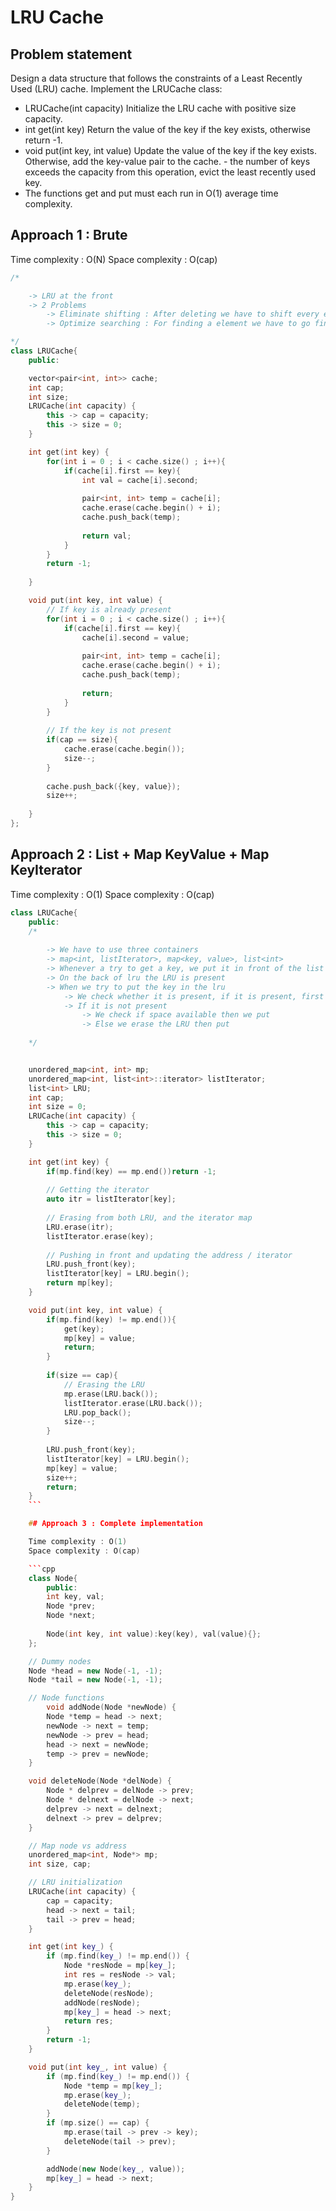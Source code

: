 # LRU Cache

## Problem statement

Design a data structure that follows the constraints of a Least Recently Used (LRU) cache. Implement the LRUCache class:
- LRUCache(int capacity) Initialize the LRU cache with positive size capacity.
- int get(int key) Return the value of the key if the key exists, otherwise return -1.
- void put(int key, int value) Update the value of the key if the key exists. Otherwise, add the key-value pair to the cache. - the number of keys exceeds the capacity from this operation, evict the least recently used key.
- The functions get and put must each run in O(1) average time complexity.

## Approach 1 : Brute

Time complexity : O(N) 
Space complexity : O(cap)

```cpp
/* 

    -> LRU at the front
    -> 2 Problems
        -> Eliminate shifting : After deleting we have to shift every elements - Fix : DLL (Changing the previous pointer while standing on any node for changing next pointer)
        -> Optimize searching : For finding a element we have to go find the element by iterating - Fix : Map<int, address/itr>

*/
class LRUCache{
    public: 

    vector<pair<int, int>> cache;
    int cap;
    int size;
    LRUCache(int capacity) {
        this -> cap = capacity;
        this -> size = 0;
    }

    int get(int key) {
        for(int i = 0 ; i < cache.size() ; i++){
            if(cache[i].first == key){
                int val = cache[i].second;
                
                pair<int, int> temp = cache[i];
                cache.erase(cache.begin() + i);
                cache.push_back(temp);
                
                return val;
            }
        }
        return -1;
        
    }

    void put(int key, int value) {
        // If key is already present
        for(int i = 0 ; i < cache.size() ; i++){
            if(cache[i].first == key){
                cache[i].second = value;
                
                pair<int, int> temp = cache[i];
                cache.erase(cache.begin() + i);
                cache.push_back(temp);
                
                return;
            }
        }
        
        // If the key is not present
        if(cap == size){
            cache.erase(cache.begin());
            size--;
        }
                
        cache.push_back({key, value});
        size++;
        
    }
};
```

## Approach 2 : List + Map KeyValue + Map KeyIterator

Time complexity : O(1) 
Space complexity : O(cap)


```cpp
class LRUCache{
    public:
    /*
        
        -> We have to use three containers
        -> map<int, listIterator>, map<key, value>, list<int>
        -> Whenever a try to get a key, we put it in front of the list
        -> On the back of lru the LRU is present
        -> When we try to put the key in the lru
            -> We check whether it is present, if it is present, first we hit the get() then we update it
            -> If it is not present
                -> We check if space available then we put
                -> Else we erase the LRU then put
                
    */


    unordered_map<int, int> mp;
    unordered_map<int, list<int>::iterator> listIterator;
    list<int> LRU;
    int cap;
    int size = 0;
    LRUCache(int capacity) {
        this -> cap = capacity;
        this -> size = 0;
    }

    int get(int key) {
        if(mp.find(key) == mp.end())return -1;
        
        // Getting the iterator
        auto itr = listIterator[key];
        
        // Erasing from both LRU, and the iterator map
        LRU.erase(itr);
        listIterator.erase(key);
        
        // Pushing in front and updating the address / iterator
        LRU.push_front(key);
        listIterator[key] = LRU.begin();
        return mp[key];
    }

    void put(int key, int value) {
        if(mp.find(key) != mp.end()){
            get(key);
            mp[key] = value;
            return;
        }
        
        if(size == cap){
            // Erasing the LRU 
            mp.erase(LRU.back());
            listIterator.erase(LRU.back());
            LRU.pop_back();
            size--;
        }
        
        LRU.push_front(key);
        listIterator[key] = LRU.begin();
        mp[key] = value;
        size++;
        return;
    }
    ```

    ## Approach 3 : Complete implementation

    Time complexity : O(1) 
    Space complexity : O(cap)

    ```cpp
    class Node{
        public: 
        int key, val;
        Node *prev;
        Node *next;
        
        Node(int key, int value):key(key), val(value){};
    };

    // Dummy nodes
    Node *head = new Node(-1, -1);
    Node *tail = new Node(-1, -1);

    // Node functions
        void addNode(Node *newNode) {
        Node *temp = head -> next;
        newNode -> next = temp;
        newNode -> prev = head;
        head -> next = newNode;
        temp -> prev = newNode;
    }

    void deleteNode(Node *delNode) {
        Node * delprev = delNode -> prev;
        Node * delnext = delNode -> next;
        delprev -> next = delnext;
        delnext -> prev = delprev;
    }

    // Map node vs address
    unordered_map<int, Node*> mp;
    int size, cap;

    // LRU initialization
    LRUCache(int capacity) {
        cap = capacity;
        head -> next = tail;
        tail -> prev = head;
    }

    int get(int key_) {
        if (mp.find(key_) != mp.end()) {
            Node *resNode = mp[key_];
            int res = resNode -> val;
            mp.erase(key_);
            deleteNode(resNode);
            addNode(resNode);
            mp[key_] = head -> next;
            return res;
        }
        return -1;
    }

    void put(int key_, int value) {
        if (mp.find(key_) != mp.end()) {
            Node *temp = mp[key_];
            mp.erase(key_);
            deleteNode(temp);
        }
        if (mp.size() == cap) {
            mp.erase(tail -> prev -> key);
            deleteNode(tail -> prev);
        }

        addNode(new Node(key_, value));
        mp[key_] = head -> next;
    }
}
```